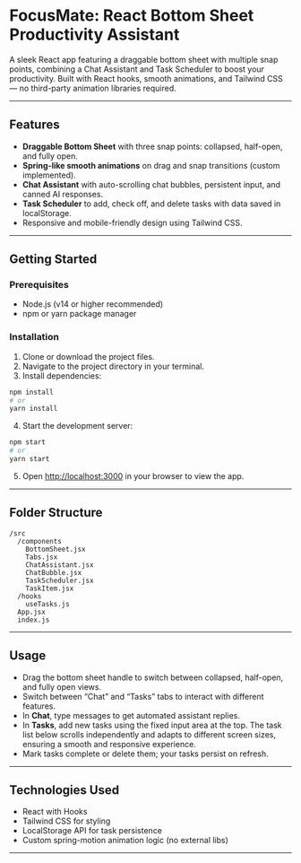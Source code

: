 


# FocusMate: React Bottom Sheet Productivity Assistant

A sleek React app featuring a draggable bottom sheet with multiple snap points, combining a Chat Assistant and Task Scheduler to boost your productivity. Built with React hooks, smooth animations, and Tailwind CSS — no third-party animation libraries required.

---

## Features

- **Draggable Bottom Sheet** with three snap points: collapsed, half-open, and fully open.
- **Spring-like smooth animations** on drag and snap transitions (custom implemented).
- **Chat Assistant** with auto-scrolling chat bubbles, persistent input, and canned AI responses.
- **Task Scheduler** to add, check off, and delete tasks with data saved in localStorage.
- Responsive and mobile-friendly design using Tailwind CSS.

---

## Getting Started

### Prerequisites

- Node.js (v14 or higher recommended)
- npm or yarn package manager

### Installation

1. Clone or download the project files.
2. Navigate to the project directory in your terminal.
3. Install dependencies:

```bash
npm install
# or
yarn install
````

4. Start the development server:

```bash
npm start
# or
yarn start
```

5. Open [http://localhost:3000](http://localhost:3000) in your browser to view the app.

---

## Folder Structure

```
/src
  /components
    BottomSheet.jsx
    Tabs.jsx
    ChatAssistant.jsx
    ChatBubble.jsx
    TaskScheduler.jsx
    TaskItem.jsx
  /hooks
    useTasks.js
  App.jsx
  index.js
```

---

## Usage

* Drag the bottom sheet handle to switch between collapsed, half-open, and fully open views.
* Switch between “Chat” and “Tasks” tabs to interact with different features.
* In **Chat**, type messages to get automated assistant replies.
* In **Tasks**, add new tasks using the fixed input area at the top.
  The task list below scrolls independently and adapts to different screen sizes,
  ensuring a smooth and responsive experience.
* Mark tasks complete or delete them; your tasks persist on refresh.
---

## Technologies Used

* React with Hooks
* Tailwind CSS for styling
* LocalStorage API for task persistence
* Custom spring-motion animation logic (no external libs)

---



